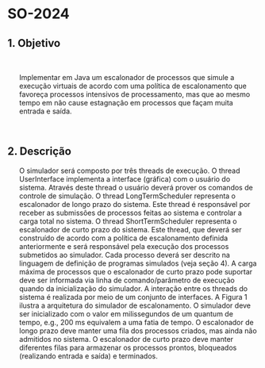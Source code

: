 # SO-2024
 
<h2>1. Objetivo</h2> 
<br><ul>Implementar em Java um escalonador de processos que simule a execução virtuais de acordo com uma política de escalonamento que favoreça processos intensivos de processamento, mas que ao mesmo tempo em não cause estagnação em processos que façam muita entrada e saída.</ul></br>
<h2>2. Descrição</h2>
<ul>O simulador será composto por três threads de execução. O thread UserInterface implementa a
interface (gráfica) com o usuário do sistema. Através deste thread o usuário deverá prover os
comandos de controle de simulação. O thread LongTermScheduler representa o escalonador de longo
prazo do sistema. Este thread é responsável por receber as submissões de processos feitas ao
sistema e controlar a carga total no sistema. O thread ShortTermScheduler representa o escalonador
de curto prazo do sistema. Este thread, que deverá ser construído de acordo com a política de
escalonamento definida anteriormente e será responsável pela execução dos processos submetidos
ao simulador. Cada processo deverá ser descrito na linguagem de definição de programas
simulados (veja seção 4). A carga máxima de processos que o escalonador de curto prazo pode
suportar deve ser informada via linha de comando/parâmetro de execução quando da inicialização
do simulador. A interação entre os threads do sistema é realizada por meio de um conjunto de
interfaces. A Figura 1 ilustra a arquitetura do simulador de escalonamento.
O simulador deve ser inicializado com o valor em milissegundos de um quantum de tempo, e.g.,
200 ms equivalem a uma fatia de tempo. O escalonador de longo prazo deve manter uma fila dos
processos criados, mas ainda não admitidos no sistema. O escalonador de curto prazo deve manter
diferentes filas para armazenar os processos prontos, bloqueados (realizando entrada e saída) e
terminados.</ul>
